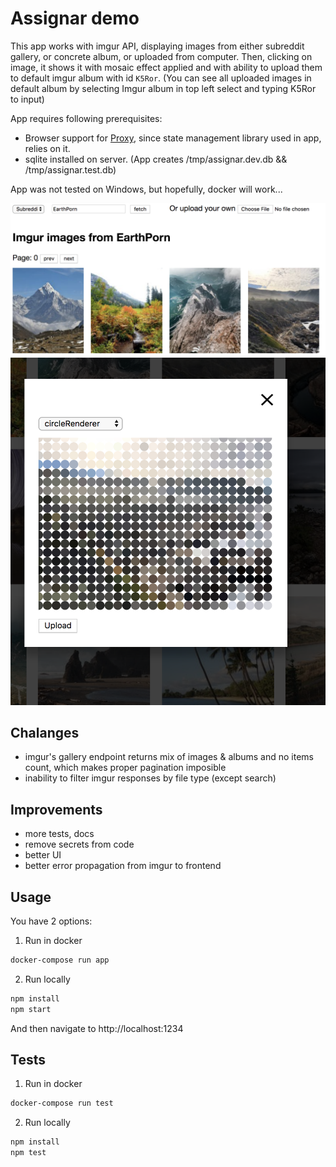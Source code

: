 # Assignar demo

This app works with imgur API, displaying images from either subreddit gallery, or concrete album, or uploaded from computer. Then, clicking on image, it shows it with mosaic effect applied and with ability to upload them to default imgur album with id `K5Ror`. (You can see all uploaded images in default album by selecting Imgur album in top left select and typing K5Ror to input)

App requires following prerequisites:

* Browser support for [Proxy](https://developer.mozilla.org/en-US/docs/Web/JavaScript/Reference/Global_Objects/Proxy), since state management library used in app, relies on it.
* sqlite installed on server. (App creates /tmp/assignar.dev.db && /tmp/assignar.test.db)

App was not tested on Windows, but hopefully, docker will work...

![homepage](https://raw.githubusercontent.com/mkatrenik/assignar/master/assets/hp.png)
![mosaic](https://raw.githubusercontent.com/mkatrenik/assignar/master/assets/mosaic.png)

## Chalanges

* imgur's gallery endpoint returns mix of images & albums and no items count, which makes proper pagination imposible
* inability to filter imgur responses by file type (except search)

## Improvements

* more tests, docs
* remove secrets from code
* better UI
* better error propagation from imgur to frontend

## Usage

You have 2 options:

1.  Run in docker

```bash
docker-compose run app
```

2.  Run locally

```bash
npm install
npm start
```

And then navigate to http://localhost:1234

## Tests

1.  Run in docker

```bash
docker-compose run test
```

2.  Run locally

```bash
npm install
npm test
```
